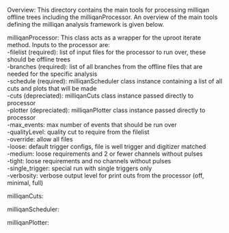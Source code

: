 Overview:
  This directory contains the main tools for processing milliqan offline trees including the milliqanProcessor. An overview of the main tools defining the milliqan analysis framework is given below.
  
milliqanProcessor: This class acts as a wrapper for the uproot iterate method. Inputs to the processor are: <br>
  -filelist (required): list of input files for the processor to run over, these should be offline trees <br>
  -branches (required): list of all branches from the offline files that are needed for the specific analysis <br>
  -schedule (required): milliqanScheduler class instance containing a list of all cuts and plots that will be made <br>
  -cuts (depreciated): milliqanCuts class instance passed directly to processor <br>
  -plotter (depreciated): milliqanPlotter class instance passed directly to processor <br>
  -max_events: max number of events that should be run over <br>
  -qualityLevel: quality cut to require from the filelist <br>
    -override: allow all files <br>
    -loose: default trigger configs, file is well trigger and digitizer matched <br>
    -medium: loose requirements and 2 or fewer channels without pulses <br>
    -tight: loose requirements and no channels without pulses <br>
    -single_trigger: special run with single triggers only <br>
  -verbosity: verbose output level for print outs from the processor (off, minimal, full) <br>

milliqanCuts:

milliqanScheduler:

milliqanPlotter:

  
